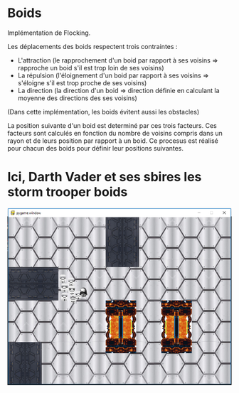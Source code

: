 # Boids

Implémentation de Flocking.

Les déplacements des boids respectent trois contraintes :
- L'attraction (le rapprochement d'un boid par rapport à ses voisins => rapproche un boid s'il est trop loin de ses voisins)
- La répulsion (l'éloignement d'un boid par rapport à ses voisins => s'éloigne s'il est trop proche de ses voisins)
- La direction (la direction d'un boid => direction définie en calculant la moyenne des directions des ses voisins)

(Dans cette implémentation, les boids évitent aussi les obstacles)

La position suivante d'un boid est determiné par ces trois facteurs. Ces facteurs sont calculés en fonction du nombre de voisins compris dans un rayon et de leurs position par rapport à un boid. Ce procesus est réalisé pour chacun des boids pour définir leur positions suivantes.

# Ici, Darth Vader et ses sbires les storm trooper boids
<img src="boidsV2/ball/boids.PNG">

